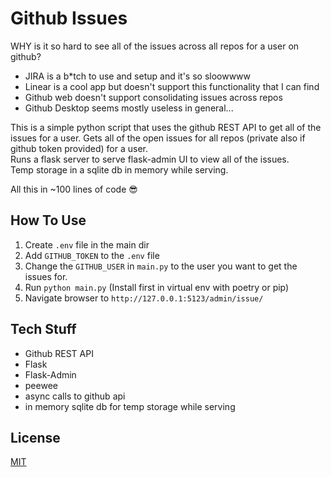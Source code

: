# Github Issues

WHY is it so hard to see all of the issues across all repos for a user on github?  

- JIRA is a b*tch to use and setup and it's so sloowwww  
- Linear is a cool app but doesn't support this functionality that I can find
- Github web doesn't support consolidating issues across repos
- Github Desktop seems mostly useless in general...

This is a simple python script that uses the github REST API to get all of the issues for a user.
Gets all of the open issues for all repos (private also if github token provided) for a user.  
Runs a flask server to serve flask-admin UI to view all of the issues.  
Temp storage in a sqlite db in memory while serving.

All this in ~100 lines of code 😎

## How To Use

1. Create `.env` file in the main dir
2. Add `GITHUB_TOKEN` to the `.env` file
3. Change the `GITHUB_USER` in `main.py` to the user you want to get the issues for.
4. Run `python main.py` (Install first in virtual env with poetry or pip)
5. Navigate browser to `http://127.0.0.1:5123/admin/issue/`

## Tech Stuff

- Github REST API
- Flask
- Flask-Admin
- peewee
- async calls to github api
- in memory sqlite db for temp storage while serving

## License

[MIT](https://tldrlegal.com/license/mit-license)
